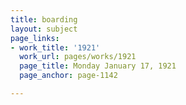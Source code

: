 ```yaml
---
title: boarding
layout: subject
page_links:
- work_title: '1921'
  work_url: pages/works/1921
  page_title: Monday January 17, 1921
  page_anchor: page-1142

---
```

